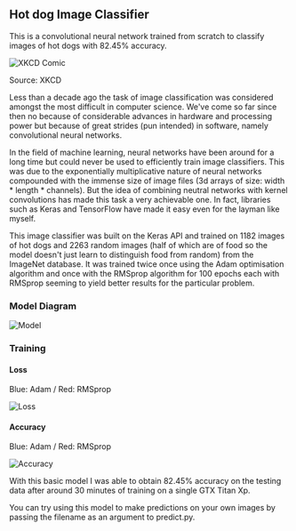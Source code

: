 ## Hot dog Image Classifier

This is a convolutional neural network trained from scratch to classify images of hot dogs with 82.45% accuracy.

![XKCD Comic]()

Source: XKCD

Less than a decade ago the task of image classification was considered amongst the most difficult in computer science. We've come so far since then no because of considerable advances in hardware and processing power but because of great strides (pun intended) in software, namely convolutional neural networks.

In the field of machine learning, neural networks have been around for a long time but could never be used to efficiently train image classifiers. This was due to the exponentially multiplicative nature of neural networks compounded with the immense size of image files (3d arrays of size: width * length * channels). But the idea of combining neutral networks with kernel convolutions has made this task a very achievable one. In fact, libraries such as Keras and TensorFlow have made it easy even for the layman like myself.

This image classifier was built on the Keras API and trained on 1182 images of hot dogs and 2263 random images (half of which are of food so the model doesn't just learn to distinguish food from random) from the ImageNet database. It was trained twice once using the Adam optimisation algorithm and once with the RMSprop algorithm for 100 epochs each with RMSprop seeming to yield better results for the particular problem.

### Model Diagram

![Model](https://i.imgur.com/52NQxwt.png)

### Training

#### Loss

Blue: Adam / Red: RMSprop

![Loss](https://i.imgur.com/htR6ZdF.png)

#### Accuracy

Blue: Adam / Red: RMSprop

![Accuracy](https://i.imgur.com/asc2k24.png)

With this basic model I was able to obtain 82.45% accuracy on the testing data after around 30 minutes of training on a single GTX Titan Xp.

You can try using this model to make predictions on your own images by passing the filename as an argument to predict.py.
